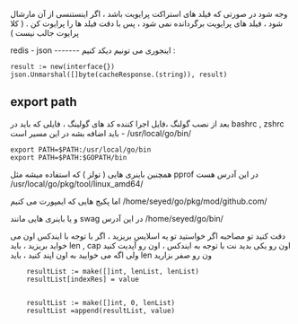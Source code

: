 وجه شود در صورتی که فیلد های استراکت پرایویت باشد ، اگر اینستنسی از آن مارشال شود ، فیلد های پرایویت برگردانده نمی شود ، پس با دقت فیلد ها را پرایوت کن . ( کلا پرایوت جالب نیست )

redis - json ------- اینجوری می تونیم دیکد کنیم :



	result := new(interface{})
	json.Unmarshal([]byte(cacheResponse.(string)), result)
 

## export path

بعد از نصب گولنگ ،فایل اجرا کننده کد های گولینگ ،  فایلی که باید در bashrc , zshrc  باید اضافه بشه در این مسیر است - /usr/local/go/bin/



	export PATH=$PATH:/usr/local/go/bin
	export PATH=$PATH:$GOPATH/bin
 
همچنین باینری هایی ( تولز ) که استفاده میشه مثل pprof  در این آدرس هست 
/usr/local/go/pkg/tool/linux_amd64/

اما پکیج هایی که ایمپورت می کنیم 
/home/seyed/go/pkg/mod/github.com/


و یا باینری هایی مانند swag در این آدرس 
/home/seyed/go/bin/


دقت کنید تو مصاحبه اگر خواستید تو یه اسلایس بریزید ، اگر با توجه با ایندکس اون می خواید بریزید ، باید len , cap اون رو یکی بدید نت با توجه به ایندکس ، اون رو آپدیت کنید ولی اگه می خوایید به اون اپند کنید ، باید len ون رو صفر بزارید


		resultList := make([]int, lenList, lenList)
  		resultList[indexRes] = value


		resultList := make([]int, 0, lenList)
  		resultList =append(resultList, value)

    
